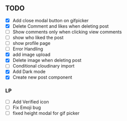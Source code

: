 ## TODO

- [x] Add close modal button on gifpicker
- [x] Delete Comment and likes when deleting post
- [ ] Show comments only when clicking view comments
- [ ] show who liked the post
- [ ] show profile page
- [ ] Error Handling
- [x] add image upload
- [x] Delete image when deleting post
- [ ] Conditional cloudinary import
- [x] Add Dark mode
- [x] Create new post component

### LP

- [ ] Add Verified icon
- [ ] Fix Emoji bug
- [ ] fixed height modal for gif picker
